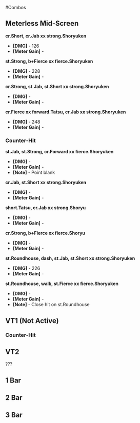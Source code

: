 #Combos

## Meterless Mid-Screen

**cr.Short, cr.Jab xx strong.Shoryuken**
- **[DMG]** - 126
- **[Meter Gain]** -

**st.Strong, b+Fierce xx fierce.Shoryuken**
- **[DMG]** - 228
- **[Meter Gain]** -

**cr.Strong, st.Jab, st.Short xx strong.Shoryuken**
- **[DMG]** -
- **[Meter Gain]** -

**cr.Fierce xx forward.Tatsu, cr.Jab xx strong.Shoryuken**
- **[DMG]** - 248
- **[Meter Gain]** -

### Counter-Hit

**st.Jab, st.Strong, cr.Forward xx fierce.Shoryuken**
- **[DMG]** -
- **[Meter Gain]** -
- **[Note]** - Point blank

**cr.Jab, st.Short xx strong.Shoryuken**
- **[DMG]** -
- **[Meter Gain]** -

**short.Tatsu, cr.Jab xx strong.Shoryu**
- **[DMG]** -
- **[Meter Gain]** -

**cr.Strong, b+Fierce xx fierce.Shoryu**
- **[DMG]** -
- **[Meter Gain]** -

**st.Roundhouse, dash, st.Jab, st.Short xx strong.Shoryuken**
- **[DMG]** - 226
- **[Meter Gain]** -

**st.Roundhouse, walk, st.Fierce xx fierce.Shoryuken**
- **[DMG]** -
- **[Meter Gain]** -
- **[Note]** - Close hit on st.Roundhouse

## VT1 (Not Active)



### Counter-Hit

## VT2

???

## 1 Bar

## 2 Bar

## 3 Bar
